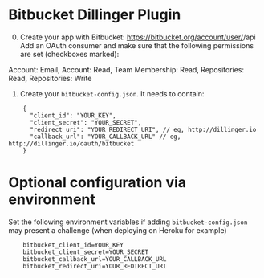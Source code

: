 # Bitbucket Dillinger Plugin

0. Create your app with Bitbucket: https://bitbucket.org/account/user/<username>/api
   Add an OAuth consumer and make sure that the following permissions are set (checkboxes marked):

Account: Email,
Account: Read,
Team Membership: Read,
Repositories: Read,
Repositories: Write

1. Create your `bitbucket-config.json`. It needs to contain:

```
    {
      "client_id": "YOUR_KEY",
      "client_secret": "YOUR_SECRET",
      "redirect_uri": "YOUR_REDIRECT_URI", // eg, http://dillinger.io
      "callback_url": "YOUR_CALLBACK_URL" // eg, http://dillinger.io/oauth/bitbucket
    }
```

# Optional configuration via environment

Set the following environment variables if adding `bitbucket-config.json` may present a challenge (when deploying on Heroku for example)

```
    bitbucket_client_id=YOUR_KEY
    bitbucket_client_secret=YOUR_SECRET
    bitbucket_callback_url=YOUR_CALLBACK_URL
    bitbucket_redirect_uri=YOUR_REDIRECT_URI
```

